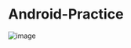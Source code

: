 # Android-Practice

![image](https://user-images.githubusercontent.com/35966401/74174353-fab42180-4c5d-11ea-8484-a54bca2224c8.png)
